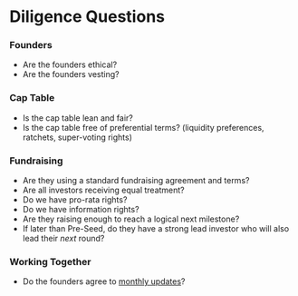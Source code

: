 # Diligence Questions

### Founders
- Are the founders ethical?
- Are the founders vesting?

### Cap Table
- Is the cap table lean and fair?
- Is the cap table free of preferential terms? (liquidity preferences, ratchets, super-voting rights)

### Fundraising
- Are they using a standard fundraising agreement and terms?
- Are all investors receiving equal treatment?
- Do we have pro-rata rights?
- Do we have information rights?
- Are they raising enough to reach a logical next milestone?
- If later than Pre-Seed, do they have a strong lead investor who will also lead their _next_ round?

### Working Together
- Do the founders agree to [monthly updates](/samples/sample_monthly_update.md)?
